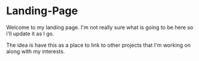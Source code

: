 # Landing-Page

Welcome to my landing page.  I'm not really sure what is going to be here so i'll update it as I go.

The idea is have this as a place to link to other projects that I'm working on along with my interests.